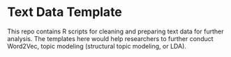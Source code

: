 # Text Data Template

This repo contains R scripts for cleaning and preparing text data for further analysis. The templates here would help researchers to further conduct Word2Vec, topic modeling (structural topic modeling, or LDA).   
